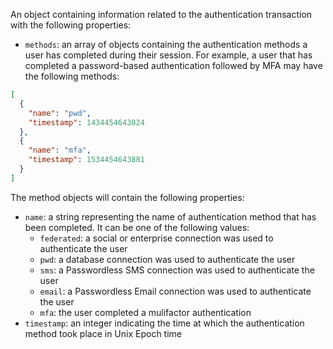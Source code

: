 An object containing information related to the authentication transaction with the following properties:

- `methods`: an array of objects containing the authentication methods a user has completed during their session. For example, a user that has completed a password-based authentication followed by MFA may have the following methods:

```json
[
  {
    "name": "pwd",
    "timestamp": 1434454643024
  },
  {
    "name": "mfa",
    "timestamp": 1534454643881
  }
]
```

The method objects will contain the following properties:

- `name`: a string representing the name of authentication method that has been completed. It can be one of the following values:
  - `federated`: a social or enterprise connection was used to authenticate the user
  - `pwd`: a database connection was used to authenticate the user
  - `sms`: a Passwordless SMS connection was used to authenticate the user
  - `email`: a Passwordless Email connection was used to authenticate the user
  - `mfa`: the user completed a mulifactor authentication
- `timestamp`: an integer indicating the time at which the authentication method took place in Unix Epoch time
